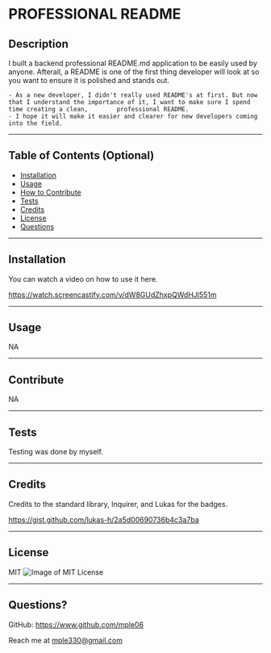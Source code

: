 # PROFESSIONAL README

## Description

I built a backend professional README.md application to be easily used by anyone. Afterall, a README is one of the first thing developer will look at so you want to ensure it is polished and stands out.

    - As a new developer, I didn't really used README's at first. But now that I understand the importance of it, I want to make sure I spend time creating a clean,        professional README.
    - I hope it will make it easier and clearer for new developers coming into the field.

---

## Table of Contents (Optional)

- [Installation](#installation)
- [Usage](#usage)
- [How to Contribute](#contribute)
- [Tests](#tests)
- [Credits](#credits)
- [License](#license)
- [Questions](#questions)

---

## Installation

You can watch a video on how to use it here.

https://watch.screencastify.com/v/dW8GUdZhxpQWdHJl551m

---

## Usage

NA

---

## Contribute

NA

---

## Tests

Testing was done by myself.

---

## Credits

Credits to the standard library, Inquirer, and Lukas for the badges.

https://gist.github.com/lukas-h/2a5d00690736b4c3a7ba

---

## License

MIT ![Image of MIT License](https://img.shields.io/badge/License-MIT-blue.svg)

---

## Questions?

GitHub: https://www.github.com/mple06

Reach me at mple330@gmail.com

    
